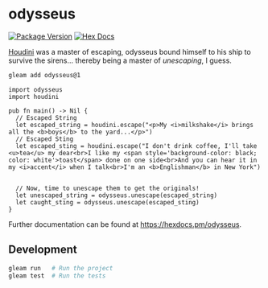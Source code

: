 # odysseus

[![Package Version](https://img.shields.io/hexpm/v/odysseus)](https://hex.pm/packages/odysseus)
[![Hex Docs](https://img.shields.io/badge/hex-docs-ffaff3)](https://hexdocs.pm/odysseus/)

[Houdini](https://hexdocs.pm/houdini/) was a master of escaping, odysseus bound himself to his ship to
survive the sirens... thereby being a master of _unescaping_, I guess.

```sh
gleam add odysseus@1
```

```gleam
import odysseus
import houdini

pub fn main() -> Nil {
  // Escaped String
  let escaped_string = houdini.escape("<p>My <i>milkshake</i> brings all the <b>boys</b> to the yard...</p>")
  // Escaped Sting
  let escaped_sting = houdini.escape("I don't drink coffee, I'll take <u>tea</u> my dear<br>I like my <span style='background-color: black; color: white'>toast</span> done on one side<br>And you can hear it in my <i>accent</i> when I talk<br>I'm an <b>Englishman</b> in New York")


  // Now, time to unescape them to get the originals!
  let unescaped_string = odysseus.unescape(escaped_string)
  let caught_sting = odysseus.unescape(escaped_sting)
}
```

Further documentation can be found at <https://hexdocs.pm/odysseus>.

## Development

```sh
gleam run   # Run the project
gleam test  # Run the tests
```
